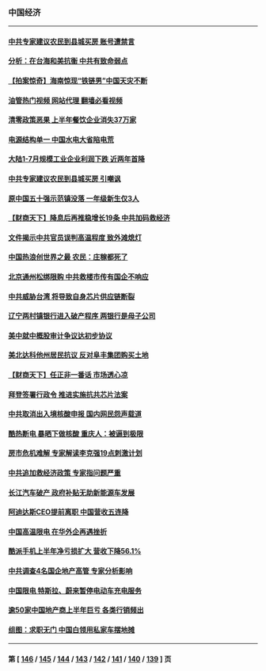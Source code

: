 ### 中国经济
---
#### [中共专家建议农民到县城买房 账号遭禁言](../../pages/ncid283/n13811665.md?08280845) 
#### [分析：在台海和美抗衡 中共有致命弱点](../../pages/ncid283/n13807798.md?08280845) 
#### [【拍案惊奇】海南惊现“铁链男”中国天灾不断](../../pages/ncid283/n13810847.md?08280845) 
#### [油管热门视频 网站代理 翻墙必看视频](http://209.222.30.114:81/youtube.html?08280845)
#### [清零政策恶果 上半年餐饮企业消失37万家](../../pages/ncid283/n13811634.md?08280845) 
#### [电源结构单一 中国水电大省陷电荒](../../pages/ncid283/n13811628.md?08280845) 
#### [大陆1-7月规模工业企业利润下跌 近两年首降](../../pages/ncid283/n13810736.md?08280845) 
#### [中共专家建议农民到县城买房 引嘲讽](../../pages/ncid283/n13811424.md?08280845) 
#### [原中国五十强示范镇没落 一年级新生仅3人](../../pages/ncid283/n13811331.md?08280845) 
#### [【财商天下】降息后再推稳增长19条 中共加码救经济](../../pages/ncid283/n13810937.md?08280845) 
#### [文件揭示中共官员误判高温程度 致外滩熄灯](../../pages/ncid283/n13810978.md?08280845) 
#### [中国热浪创世界之最 农民：庄稼都死了](../../pages/ncid283/n13810967.md?08280845) 
#### [北京通州松绑限购 中共救楼市传有国企不响应](../../pages/ncid283/n13810637.md?08280845) 
#### [中共威胁台湾 将导致自身芯片供应链断裂](../../pages/ncid283/n13810928.md?08280845) 
#### [辽宁两村镇银行进入破产程序 两银行是母子公司](../../pages/ncid283/n13810761.md?08280845) 
#### [美中就中概股审计争议达初步协议](../../pages/ncid283/n13810874.md?08280845) 
#### [美北达科他州居民抗议 反对阜丰集团购买土地](../../pages/ncid283/n13810771.md?08280845) 
#### [【财商天下】任正非一番话 市场透心凉](../../pages/ncid283/n13810102.md?08280845) 
#### [拜登签署行政令 推进实施抗共芯片法案](../../pages/ncid283/n13810148.md?08280845) 
#### [中共取消出入境核酸申报 国内网民怨声载道](../../pages/ncid283/n13810120.md?08280845) 
#### [酷热断电 暴晒下做核酸 重庆人：被逼到极限](../../pages/ncid283/n13810046.md?08280845) 
#### [房市危机难解 专家解读李克强19点刺激计划](../../pages/ncid283/n13809893.md?08280845) 
#### [中共追加救经济政策 专家指问题严重](../../pages/ncid283/n13809833.md?08280845) 
#### [长江汽车破产 政府补贴无助新能源车发展](../../pages/ncid283/n13809649.md?08280845) 
#### [阿迪达斯CEO提前离职 中国营收五连降](../../pages/ncid283/n13809498.md?08280845) 
#### [中国高温限电 在华外企再遇挫折](../../pages/ncid283/n13809436.md?08280845) 
#### [酷派手机上半年净亏损扩大 营收下降56.1%](../../pages/ncid283/n13809363.md?08280845) 
#### [中共调查4名国企地产高管 专家分析影响](../../pages/ncid283/n13809372.md?08280845) 
#### [中国限电 特斯拉、蔚来暂停电动车充电服务](../../pages/ncid283/n13809217.md?08280845) 
#### [逾50家中国地产商上半年巨亏 各类行销频出](../../pages/ncid283/n13809014.md?08280845) 
#### [组图：求职无门 中国白领用私家车摆地摊](../../pages/ncid283/n13809239.md?08280845) 

---
#### 第 [ [146](./146.md?08280845) / [145](./145.md?08280845) / [144](./144.md?08280845) / [143](./143.md?08280845) / [142](./142.md?08280845) / [141](./141.md?08280845) / [140](./140.md?08280845) / [139](./139.md?08280845) ] 页

